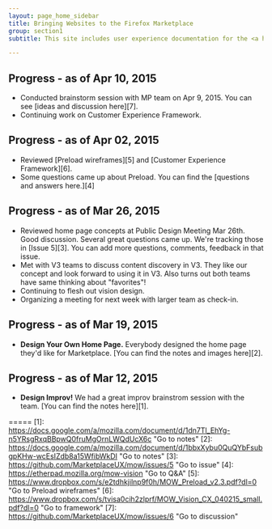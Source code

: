 ```yaml
---
layout: page_home_sidebar
title: Bringing Websites to the Firefox Marketplace
group: section1
subtitle: This site includes user experience documentation for the <a href=>Mobile-optimized Websites project</a>.

---
```


## Progress - as of Apr 10, 2015 
* Conducted brainstorm session with MP team on Apr 9, 2015. You can see [ideas and discussion here][7].
* Continuing work on Customer Experience Framework.



## Progress - as of Apr 02, 2015 
* Reviewed [Preload wireframes][5] and [Customer Experience Framework][6].
* Some questions came up about Preload. You can find the [questions and answers here.][4]



## Progress - as of Mar 26, 2015 
* Reviewed home page concepts at Public Design Meeting Mar 26th. Good discussion. Several great questions came up. We're tracking those in [Issue 5][3]. You can add more questions, comments, feedback in that issue.
* Met with V3 teams to discuss content discovery in V3. They like our concept and look forward to using it in V3. Also turns out both teams have same thinking about "favorites"!
* Continuing to flesh out vision design. 
* Organizing a meeting for next week with larger team as check-in.



## Progress - as of Mar 19, 2015 
* **Design Your Own Home Page.** Everybody designed the home page they'd like for Marketplace. [You can find the notes and images here][2].



## Progress - as of Mar 12, 2015
* **Design Improv!** We had a great improv brainstrom session with the team. [You can find the notes here][1].



=====
[1]: https://docs.google.com/a/mozilla.com/document/d/1dn7Tl_EhYg-n5YRsgRxqBBpwQ0fruMgOrnLWQdUcX6c "Go to notes"
[2]: https://docs.google.com/a/mozilla.com/document/d/1bbxXybu0QuQYbFsubgpKHw-wcEsIZdb8a15WfibWkDI "Go to notes"
[3]: https://github.com/MarketplaceUX/mow/issues/5 "Go to issue"
[4]: https://etherpad.mozilla.org/mow-vision "Go to Q&A"
[5]: https://www.dropbox.com/s/e2tdhkjilnp9f0h/MOW_Preload_v2.3.pdf?dl=0 "Go to Preload wireframes"
[6]: https://www.dropbox.com/s/tvisa0cih2zlprf/MOW_Vision_CX_040215_small.pdf?dl=0 "Go to framework"
[7]: https://github.com/MarketplaceUX/mow/issues/6 "Go to discussion"




